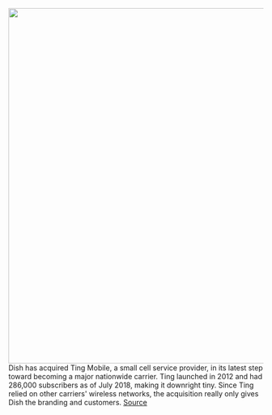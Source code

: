 <img src='https://cdn.vox-cdn.com/thumbor/mQtI2lb4tpR3iE9-3PCa_dv8K74=/0x0:800x533/1200x800/filters:focal(336x203:464x331)/cdn.vox-cdn.com/uploads/chorus_image/image/67148767/dish.0.jpg' width='700px' /><br/>
Dish has acquired Ting Mobile, a small cell service provider, in its latest step toward becoming a major nationwide carrier. Ting launched in 2012 and had 286,000 subscribers as of July 2018, making it downright tiny. Since Ting relied on other carriers' wireless networks, the acquisition really only gives Dish the branding and customers.
<a href='https://www.theverge.com/2020/8/3/21352496/dish-ting-mobile-acquisition-tucows-network-tech'> Source <a/>